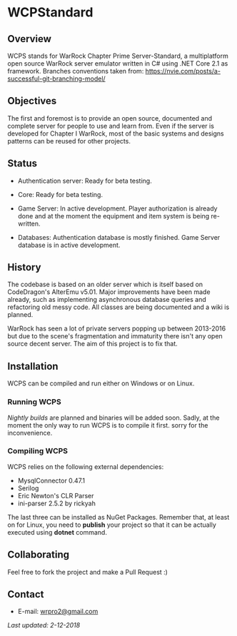 # WCPStandard

## Overview
WCPS stands for WarRock Chapter Prime Server-Standard, a multiplatform open source WarRock server emulator written in C# using .NET Core 2.1 as framework. Branches conventions taken from: https://nvie.com/posts/a-successful-git-branching-model/

## Objectives

The first and foremost is to provide an open source, documented and complete server for people to use and learn from. Even if the server is developed for Chapter I WarRock, most of the basic systems and designs patterns can be reused for other projects.

## Status

* Authentication server: Ready for beta testing.
* Core: Ready for beta testing.
* Game Server: In active development. Player authorization is already done and at the moment the equipment and item system is being re-written.

* Databases: Authentication database is mostly finished. Game Server database is in active development.


## History

The codebase is based on an older server which is itself based on CodeDragon's AlterEmu v5.01. Major improvements have been made already, such as implementing asynchronous database queries and refactoring old messy code. All classes are being documented and a wiki is planned.

WarRock has seen a lot of private servers popping up between 2013-2016 but due to the scene's fragmentation and immaturity there isn't any open source decent server. The aim of this project is to fix that.

## Installation

WCPS can be compiled and run either on Windows or on Linux.

### Running WCPS

*Nightly builds* are planned and binaries will be added soon. Sadly, at the moment the only way to run WCPS is to compile it first. sorry for the inconvenience.

### Compiling WCPS

WCPS relies on the following external dependencies:

* MysqlConnector 0.47.1
* Serilog
* Eric Newton's CLR Parser
* ini-parser 2.5.2 by rickyah  

The last three can be installed as NuGet Packages. Remember that, at least on for Linux, you need to **publish** your project so that it can be actually executed using **dotnet** command.

## Collaborating

Feel free to fork the project and make a Pull Request :)

## Contact

* E-mail: wrpro2@gmail.com

*Last updated: 2-12-2018*

